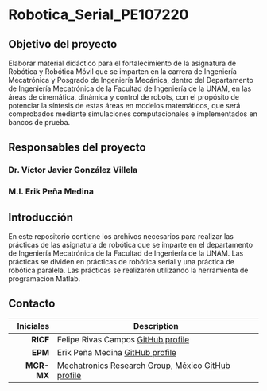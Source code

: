 # Robotica_Serial_PE107220


## Objetivo del proyecto 

Elaborar material didáctico para el fortalecimiento de la asignatura de Robótica y Robótica Móvil que se imparten en la carrera de Ingeniería Mecatrónica y Posgrado de Ingeniería Mecánica, dentro del Departamento de Ingeniería Mecatrónica de la Facultad de Ingeniería de la UNAM, en las áreas de cinemática, dinámica y control de robots, con el propósito de potenciar la síntesis de estas áreas en modelos matemáticos, que será comprobados mediante simulaciones computacionales e implementados en bancos de prueba.

## Responsables del proyecto

### Dr. Víctor Javier González Villela

### M.I. Erik Peña Medina

## Introducción 

En este repositorio contiene los archivos necesarios para realizar las prácticas de las asignatura de robótica que se imparte en el departamento de Ingeniería Mecatrónica de la Facultad de Ingeniería de la UNAM. Las prácticas se dividen en prácticas de robótica serial y una práctica de robótica paralela. Las prácticas se realizarón utilizando la herramienta de programación Matlab. 

## Contacto

| Iniciales  | Description |
| ----------:| ----------- |
| **RICF** | Felipe Rivas Campos [GitHub profile](https://github.com/rivascf) |
| **EPM**  | Erik Peña Medina [GitHub profile](https://github.com/ErikFiUNAM) |
| **MGR-MX** | Mechatronics Research Group, México [GitHub profile](https://github.com/mrg-mx) |
